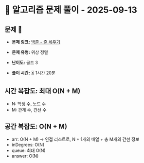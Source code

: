 # 📝 알고리즘 문제 풀이 - 2025-09-13

## 문제 📖

- **문제 링크:** [백준 - 줄 세우기](https://www.acmicpc.net/problem/2252)

- **문제 유형:** 위상 정렬

- **난이도:** 골드 3

- **풀이 시간:** ⏳ 1시간 20분

## 시간 복잡도: 최대 O(N + M)

- N: 학생 수, 노드 수
- M: 관계 수, 간선 수

## 공간 복잡도: O(N + M)

- arr: O(N + M) => 인접 리스트로, N + 1개의 배열 + 총 M개의 간선 정보
- inDegrees: O(N)
- queue: 최대 O(N)
- answer: O(N)
